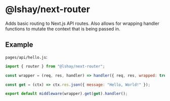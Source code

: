 # @lshay/next-router

Adds basic routing to Next.js API routes. Also allows for wrapping handler functions to mutate the context that is being passed in.

## Example

`pages/api/hello.js`:

```javascript
import { router } from "@lshay/next-router";

const wrapper = (req, res, handler) => handler({ req, res, wrapped: true });

const get = (ctx) => ctx.res.json({ message: "Hello, World!" });

export default middleware(wrapper).get(get).handler();
```
